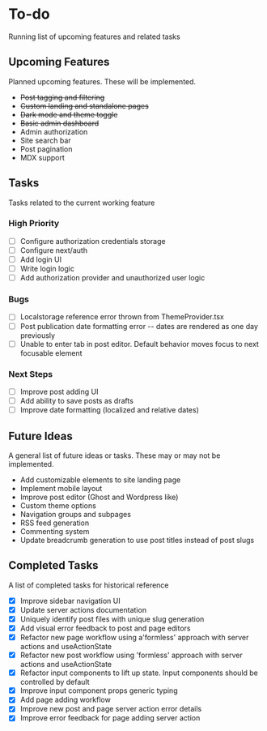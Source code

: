 # To-do

Running list of upcoming features and related tasks

## Upcoming Features

Planned upcoming features. These will be implemented.

- ~~Post tagging and filtering~~
- ~~Custom landing and standalone pages~~
- ~~Dark mode and theme toggle~~
- ~~Basic admin dashboard~~
- Admin authorization
- Site search bar
- Post pagination
- MDX support

## Tasks

Tasks related to the current working feature

### High Priority

- [ ] Configure authorization credentials storage
- [ ] Configure next/auth
- [ ] Add login UI
- [ ] Write login logic
- [ ] Add authorization provider and unauthorized user logic

### Bugs

- [ ] Localstorage reference error thrown from ThemeProvider.tsx
- [ ] Post publication date formatting error -- dates are rendered as one day previously
- [ ] Unable to enter tab in post editor. Default behavior moves focus to next focusable element

### Next Steps

- [ ] Improve post adding UI
- [ ] Add ability to save posts as drafts
- [ ] Improve date formatting (localized and relative dates)

## Future Ideas

A general list of future ideas or tasks. These may or may not be implemented.

- Add customizable elements to site landing page
- Implement mobile layout
- Improve post editor (Ghost and Wordpress like)
- Custom theme options
- Navigation groups and subpages
- RSS feed generation
- Commenting system
- Update breadcrumb generation to use post titles instead of post slugs

## Completed Tasks

A list of completed tasks for historical reference

- [x] Improve sidebar navigation UI
- [x] Update server actions documentation
- [x] Uniquely identify post files with unique slug generation
- [x] Add visual error feedback to post and page editors
- [x] Refactor new page workflow using a'formless' approach with server actions and useActionState
- [x] Refactor new post workflow using 'formless' approach with server actions and useActionState
- [x] Refactor input components to lift up state. Input components should be controlled by default
- [x] Improve input component props generic typing
- [x] Add page adding workflow
- [x] Improve new post and page server action error details
- [x] Improve error feedback for page adding server action
